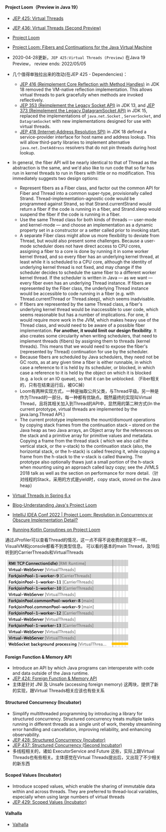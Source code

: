 #### Project Loom（Preview in Java 19）

- [JEP 425: Virtual Threads](https://openjdk.java.net/jeps/425)
- [JEP 436: Virtual Threads (Second Preview)](https://openjdk.org/jeps/436)
- [Project Loom](https://wiki.openjdk.java.net/display/loom)
- [Project Loom: Fibers and Continuations for the Java Virtual Machine](http://cr.openjdk.java.net/~rpressler/loom/Loom-Proposal.html)
- 2020-04-28更新，`JEP 425:Virtual Threads (Preview)` 在Java 19 Preview， review ends: 2022/05/05

- 几个值得单独拉出来的改动(在JEP 425 - Dependencies)：
    - [JEP 416 (Reimplement Core Reflection with Method Handles)](https://openjdk.java.net/jeps/416) in JDK 18 removed
      the VM-native reflection implementation.
      This allows virtual threads to park gracefully when methods are invoked reflectively.
    - [JEP 353 (Reimplement the Legacy Socket API)](https://openjdk.java.net/jeps/353) in JDK 13,
      and [JEP 373 (Reimplement the Legacy DatagramSocket API)](https://openjdk.java.net/jeps/373) in JDK 15, replaced
      the implementations of `java.net.Socket`
      , `ServerSocket`, and `DatagramSocket` with new implementations designed for use with virtual threads.
    - [JEP 418 (Internet-Address Resolution SPI)](https://openjdk.java.net/jeps/418) in JDK 18 defined a
      service-provider interface for host name and address
      lookup. This will allow third-party libraries to implement alternative `java.net.InetAddress` resolvers that do
      not pin threads during host lookup.

- In general, the fiber API will be nearly identical to that of Thread as the abstraction is the same, and we'd also
  like to run code that so far has run in
  kernel threads to run in fibers with little or no modification. This immediately suggests two design options:
    - Represent fibers as a Fiber class, and factor out the common API for Fiber and Thread into a common super-type,
      provisionally called Strand.
      Thread-implementation-agnostic code would be programmed against Strand, so that Strand.currentStrand would return
      a fiber if the code is running in a
      fiber, and Strand.sleep would suspend the fiber if the code is running in a fiber.
    - Use the same Thread class for both kinds of threads — user-mode and kernel-mode — and choose an implementation as
      a dynamic property set in a constructor
      or a setter called prior to invoking start.
    - A separate Fiber class might allow us more flexibility to deviate from Thread, but would also present some
      challenges. Because a user-mode scheduler does
      not have direct access to CPU cores, assigning a fiber to a core is done by running it in some worker kernel
      thread, and so every fiber has an underlying
      kernel thread, at least while it is scheduled to a CPU core, although the identity of underlying kernel thread is
      not fixed, and may change if the
      scheduler decides to schedule the same fiber to a different worker kernel thread. If the scheduler is written in
      Java — as we want — every fiber even has
      an underlying Thread instance. If fibers are represented by the Fiber class, the underlying Thread instance would
      be accessible to code running in a
      fiber (e.g. with Thread.currentThread or Thread.sleep), which seems inadvisable.
    - If fibers are represented by the same Thread class, a fiber's underlying kernel thread would be inaccessible to
      user code, which seems reasonable but has
      a number of implications. For one, it would require more work in the JVM, which makes heavy use of the Thread
      class, and would need to be aware of a
      possible fiber implementation. **For another, it would limit our design flexibility**. It also creates some
      circularity when writing schedulers, that need
      to
      implement threads (fibers) by assigning them to threads (kernel threads). This means that we would need to expose
      the fiber's (represented by Thread)
      continuation for use by the scheduler.
    - Because fibers are scheduled by Java schedulers, they need not be GC roots, as at any given time a fiber is either
      runnable, in which case a reference to
      it is held by its scheduler, or blocked, in which case a reference to it is held by the object on which it is
      blocked (e.g. a lock or an IO queue), so
      that it can be unblocked. （Fiber相关的，只有在结束运行后，被GC掉）
    - Loom有两种实现方式，一种是抽取公共父类，与Thread平级。另一种是作为Thread的一部分。每一种都有优缺点。既然最终的实现叫Virtual
      Thread，且将其相关加入到Thread的API中，显然用的第二种方式(In the current prototype, virtual threads
      are implemented by the java.lang.Thread API.)
    - The current prototype implements the mount/dismount operations by copying stack frames from the continuation
      stack – stored on the Java heap as two Java
      arrays, an Object array for the references on the stack and a primitive array for primitive values and metadata.
      Copying a frame from the thread stack (
      which we also call the vertical stack, or the v-stack) to the continuation stack (also, the horizontal stack, or
      the h-stack) is called freezing it, while
      copying a frame from the h-stack to the v-stack is called thawing. The prototype also optionally thaws just a
      small portion of the h-stack when mounting
      using an approach called lazy copy; see the JVMLS 2018 talk as well as the section on performance for more
      detail.（针对线程的Stack，采用的方式是yield时，copy
      stack,
      stored on the Java heap）
- [Virtual Threads in Spring 6.x](https://spring.io/blog/2022/10/11/embracing-virtual-threads)
- [Blog-Understanding Java's Project Loom](https://www.marcobehler.com/guides/java-project-loom?mkt_tok=NDI2LVFWRC0xMTQAAAGIcjkwHcDNBFot5rdRdBEUuF6VoChWteoULzKapDGmwmAvhMcx0grhQ0louho-dN1ckoHsIo1dWoRkkUbuaEtY9jNg8gRmb1XxVmmNrLmADNkSKVgN)
- [IntelliJ IDEA Conf 2022 | Project Loom: Revolution in Concurrency or Obscure Implementation Detail?](https://www.youtube.com/watch?v=0DUlUzqr09I)
- [Running Kotlin Coroutines on Project Loom](https://kt.academy/article/dispatcher-loom)

通过JProfiler可以查看Thread的情况，这一点不得不说收费的就是不一样。VisualVM和jconsole都看不到类型信息。
可以看的基本的main Thread，及19后听到的CarrierThreads和VirtualThreads

![](../images/Threads%20wtb%20.png)

#### Foreign Function & Memory API

- Introduce an API by which Java programs can interoperate with code and data outside of the Java runtime.
- [JEP 424: Foreign Function & Memory API](https://openjdk.java.net/jeps/424)
- 主体是针对 JNI 及 Unsafe (accessing foreign memory) 这两块，提供了新的实现，跟Virtual Threads相关应该也有些关系

#### Structured Concurrency (Incubator)

- Simplify multithreaded programming by introducing a library for structured concurrency. Structured concurrency treats
  multiple tasks running in different
  threads as a single unit of work, thereby streamlining error handling and cancellation, improving reliability, and
  enhancing observability.
- [JEP 428: Structured Concurrency (Incubator)](https://openjdk.java.net/jeps/428)
- [JEP 437: Structured Concurrency (Second Incubator)](https://openjdk.org/jeps/437)
- 多线程相关的，诸如 ExecutorService and Future 这些，实际上跟Virtual Threads也有些相关。主体感觉在Virtual
  Threads提出后，又出现了不少相关的新东西

#### Scoped Values (Incubator)

- Introduce scoped values, which enable the sharing of immutable data within and across threads. They are preferred to
  thread-local variables, especially when using large numbers of virtual threads
- [JEP 429: Scoped Values (Incubator)](https://openjdk.org/jeps/429)

#### Valhalla

- [Valhalla](https://openjdk.org/projects/valhalla/)
